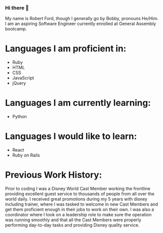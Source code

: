 ### Hi there 👋

<!--
**Robford1996/Robford1996** is a ✨ _special_ ✨ repository because its `README.md` (this file) appears on your GitHub profile.

Here are some ideas to get you started:

- 🔭 I’m currently working on ...
- 🌱 I’m currently learning ...
- 👯 I’m looking to collaborate on ...
- 🤔 I’m looking for help with ...
- 💬 Ask me about ...
- 📫 How to reach me: ...
- 😄 Pronouns: ...
- ⚡ Fun fact: ...
-->

My name is Robert Ford, though I generally go by Bobby, pronouns He/Him. I am an aspiring Software Engineer currently enrolled at General Assembly bootcamp. 

# Languages I am proficient in:
  * Ruby
  * HTML
  * CSS
  * JavaScript 
  * jQuery
  
 # Languages I am currently learning:
  * Python
  
  # Languages I would like to learn:
   * React
   * Ruby on Rails
    
   # Previous Work History: 
   
   Prior to coding I was a Disney World Cast Member working the frontline providing excellent guest service to thousands of people from all over the world daily. I received great promotions during my 5 years with disney including trainer, where I was tasked to welcome in new Cast Members and get them proficient enough in their jobs to work on their own. I was also a coordinator where I took on a leadership role to make sure the operation was running smoothly and that all the Cast Members were properly performing day-to-day tasks and providing Disney quality service.
